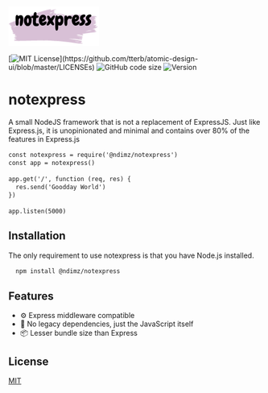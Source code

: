 ![Logo](https://github.com/ndimzKM/notexpress/blob/main/src/logo.png?raw=true)


[![MIT License](https://img.shields.io/apm/l/atomic-design-ui.svg?)](https://github.com/tterb/atomic-design-ui/blob/master/LICENSEs)
![GitHub code size](https://img.shields.io/github/languages/code-size/ndimzKM/notexpress)
![Version](https://img.shields.io/npm/v/@ndimz/notexpress)
# notexpress

A small NodeJS framework that is not a replacement of ExpressJS. Just like Express.js, it is unopinionated and minimal and contains over 80% of the features in Express.js

```
const notexpress = require('@ndimz/notexpress')
const app = notexpress()

app.get('/', function (req, res) {
  res.send('Goodday World')
})

app.listen(5000)
```
## Installation

The only requirement to use notexpress is that you have Node.js installed.
```bash
  npm install @ndimz/notexpress
```

## Features

- ⚙ Express middleware compatible
- 🚀 No legacy dependencies, just the JavaScript itself
- 📦 Lesser bundle size than Express

## License

[MIT](https://choosealicense.com/licenses/mit/)


